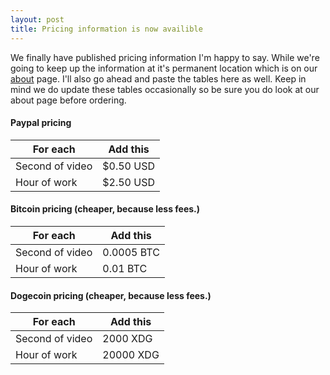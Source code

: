 ```yaml
---
layout: post
title: Pricing information is now availible
---
```

We finally have published pricing information I'm happy to say. While we're going to keep up the information at it's permanent location which is on our [about](/about) page. I'll also go ahead and paste the tables here as well. Keep in mind we do update these tables occasionally so be sure you do look at our about page before ordering.

#### Paypal pricing

For each | Add this
--------|--------
Second of video | $0.50 USD
Hour of work | $2.50 USD

#### Bitcoin pricing (cheaper, because less fees.)

For each | Add this
--------|--------
Second of video | 0.0005 BTC
Hour of work | 0.01 BTC

#### Dogecoin pricing (cheaper, because less fees.)

For each | Add this
--------|--------
Second of video | 2000 XDG
Hour of work | 20000 XDG

